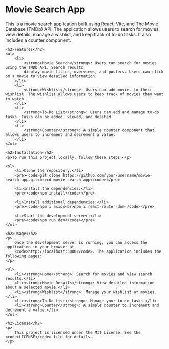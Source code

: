 <!DOCTYPE html>
<html lang="en">
<head>
    <meta charset="UTF-8">
    <meta name="viewport" content="width=device-width, initial-scale=1.0">
    <title>Movie Search App</title>
</head>
<body>
    <h1>Movie Search App</h1>
    <p>
        This is a movie search application built using React, Vite, and The Movie Database (TMDb) API. 
        The application allows users to search for movies, view details, manage a wishlist, and keep 
        track of to-do tasks. It also includes a counter component.
    </p>

    <h2>Features</h2>
    <ul>
        <li>
            <strong>Movie Search</strong>: Users can search for movies using the TMDb API. Search results 
            display movie titles, overviews, and posters. Users can click on a movie to view detailed information.
        </li>
        <li>
            <strong>Wishlist</strong>: Users can add movies to their wishlist. The wishlist allows users to keep track of movies they want to watch.
        </li>
        <li>
            <strong>To-Do List</strong>: Users can add and manage to-do tasks. Tasks can be added, viewed, and deleted.
        </li>
        <li>
            <strong>Counter</strong>: A simple counter component that allows users to increment and decrement a value.
        </li>
    </ul>

    <h2>Installation</h2>
    <p>To run this project locally, follow these steps:</p>

    <ol>
        <li>Clone the repository:</li>
        <pre><code>git clone https://github.com/your-username/movie-search-app.git<br>cd movie-search-app</code></pre>

        <li>Install the dependencies:</li>
        <pre><code>npm install</code></pre>

        <li>Install additional dependencies:</li>
        <pre><code>npm i axios<br>npm i react-router-dom</code></pre>

        <li>Start the development server:</li>
        <pre><code>npm run dev</code></pre>
    </ol>

    <h2>Usage</h2>
    <p>
        Once the development server is running, you can access the application in your browser at 
        <code>http://localhost:3000</code>. The application includes the following pages:
    </p>

    <ul>
        <li><strong>Home</strong>: Search for movies and view search results.</li>
        <li><strong>Movie Details</strong>: View detailed information about a selected movie.</li>
        <li><strong>Wishlist</strong>: Manage your wishlist of movies.</li>
        <li><strong>To-Do List</strong>: Manage your to-do tasks.</li>
        <li><strong>Counter</strong>: A simple counter to increment and decrement a value.</li>
    </ul>

    <h2>License</h2>
    <p>
        This project is licensed under the MIT License. See the <code>LICENSE</code> file for details.
    </p>
</body>
</html>
